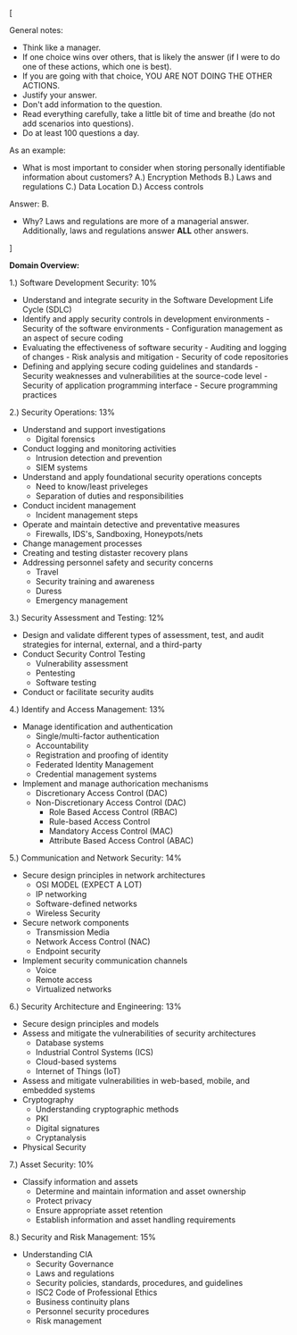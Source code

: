 [

General notes:
  - Think like a manager.
  - If one choice wins over others, that is likely the answer (if I were to do one of these actions, which one is best).
  - If you are going with that choice, YOU ARE NOT DOING THE OTHER ACTIONS.
  - Justify your answer.
  - Don't add information to the question.
  - Read everything carefully, take a little bit of time and breathe (do not add scenarios into questions).
  - Do at least 100 questions a day.

As an example:
  - What is most important to consider when storing personally identifiable information about customers?
    A.) Encryption Methods
    B.) Laws and regulations
    C.) Data Location
    D.) Access controls

Answer: B.
  - Why? Laws and regulations are more of a managerial answer. Additionally, laws and regulations answer **ALL** other answers.

]

**Domain Overview:**

1.) Software Development Security: 10%
- Understand and integrate security in the Software Development Life Cycle (SDLC)
- Identify and apply security controls in development environments
      - Security of the software environments
      - Configuration management as an aspect of secure coding
- Evaluating the effectiveness of software security
      - Auditing and logging of changes
      - Risk analysis and mitigation
      - Security of code repositories
- Defining and applying secure coding guidelines and standards
      - Security weaknesses and vulnerabilities at the source-code level
      - Security of application programming interface
      - Secure programming practices
     
2.) Security Operations: 13% 
- Understand and support investigations
    - Digital forensics
- Conduct logging and monitoring activities
    -  Intrusion detection and prevention
    -  SIEM systems
- Understand and apply foundational security operations concepts
    - Need to know/least priveleges
    - Separation of duties and responsibilities
- Conduct incident management
    - Incident management steps
- Operate and maintain detective and preventative measures
    - Firewalls, IDS's, Sandboxing, Honeypots/nets
- Change management processes
- Creating and testing distaster recovery plans
- Addressing personnel safety and security concerns
    - Travel
    - Security training and awareness
    - Duress
    - Emergency management

3.) Security Assessment and Testing: 12% 
- Design and validate different types of assessment, test, and audit strategies for internal, external, and a third-party
- Conduct Security Control Testing
    - Vulnerability assessment
    - Pentesting
    - Software testing
- Conduct or facilitate security audits
    
4.) Identify and Access Management: 13% 
- Manage identification and authentication
    - Single/multi-factor authentication
    - Accountability
    - Registration and proofing of identity
    - Federated Identity Management
    - Credential management systems
- Implement and manage authorication mechanisms
    - Discretionary Access Control (DAC)
    - Non-Discretionary Access Control (DAC)
      - Role Based Access Control (RBAC)
      - Rule-based Access Control
      - Mandatory Access Control (MAC)
      - Attribute Based Access Control (ABAC)
     
5.) Communication and Network Security: 14% 
- Secure design principles in network architectures
    - OSI MODEL (EXPECT A LOT)
    - IP networking
    - Software-defined networks
    - Wireless Security
- Secure network components
    - Transmission Media
    - Network Access Control (NAC)
    - Endpoint security
- Implement security communication channels
    - Voice
    - Remote access
    - Virtualized networks
   
6.) Security Architecture and Engineering: 13%  
- Secure design principles and models
- Assess and mitigate the vulnerabilities of security architectures
    - Database systems
    - Industrial Control Systems (ICS)
    - Cloud-based systems
    - Internet of Things (IoT)
- Assess and mitigate vulnerabilities in web-based, mobile, and embedded systems
- Cryptography
    - Understanding cryptographic methods
    - PKI
    - Digital signatures
    - Cryptanalysis
- Physical Security

7.) Asset Security: 10% 
- Classify information and assets
  - Determine and maintain information and asset ownership
  - Protect privacy
  - Ensure appropriate asset retention
  - Establish information and asset handling requirements

8.) Security and Risk Management: 15% 
- Understanding CIA
  - Security Governance
  - Laws and regulations
  - Security policies, standards, procedures, and guidelines
  - ISC2 Code of Professional Ethics
  - Business continuity plans
  - Personnel security procedures
  - Risk management
